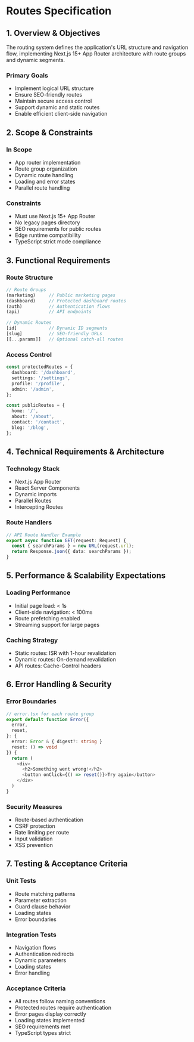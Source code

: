 # Routes Specification

## 1. Overview & Objectives

The routing system defines the application's URL structure and navigation flow, implementing Next.js 15+ App Router architecture with route groups and dynamic segments.

### Primary Goals
- Implement logical URL structure
- Ensure SEO-friendly routes
- Maintain secure access control
- Support dynamic and static routes
- Enable efficient client-side navigation

## 2. Scope & Constraints

### In Scope
- App router implementation
- Route group organization
- Dynamic route handling
- Loading and error states
- Parallel route handling

### Constraints
- Must use Next.js 15+ App Router
- No legacy pages directory
- SEO requirements for public routes
- Edge runtime compatibility
- TypeScript strict mode compliance

## 3. Functional Requirements

### Route Structure
```typescript
// Route Groups
(marketing)     // Public marketing pages
(dashboard)     // Protected dashboard routes
(auth)          // Authentication flows
(api)           // API endpoints

// Dynamic Routes
[id]            // Dynamic ID segments
[slug]          // SEO-friendly URLs
[[...params]]   // Optional catch-all routes
```

### Access Control
```typescript
const protectedRoutes = {
  dashboard: '/dashboard',
  settings: '/settings',
  profile: '/profile',
  admin: '/admin',
};

const publicRoutes = {
  home: '/',
  about: '/about',
  contact: '/contact',
  blog: '/blog',
};
```

## 4. Technical Requirements & Architecture

### Technology Stack
- Next.js App Router
- React Server Components
- Dynamic imports
- Parallel Routes
- Intercepting Routes

### Route Handlers
```typescript
// API Route Handler Example
export async function GET(request: Request) {
  const { searchParams } = new URL(request.url);
  return Response.json({ data: searchParams });
}
```

## 5. Performance & Scalability Expectations

### Loading Performance
- Initial page load: < 1s
- Client-side navigation: < 100ms
- Route prefetching enabled
- Streaming support for large pages

### Caching Strategy
- Static routes: ISR with 1-hour revalidation
- Dynamic routes: On-demand revalidation
- API routes: Cache-Control headers

## 6. Error Handling & Security

### Error Boundaries
```typescript
// error.tsx for each route group
export default function Error({
  error,
  reset,
}: {
  error: Error & { digest?: string }
  reset: () => void
}) {
  return (
    <div>
      <h2>Something went wrong!</h2>
      <button onClick={() => reset()}>Try again</button>
    </div>
  )
}
```

### Security Measures
- Route-based authentication
- CSRF protection
- Rate limiting per route
- Input validation
- XSS prevention

## 7. Testing & Acceptance Criteria

### Unit Tests
- Route matching patterns
- Parameter extraction
- Guard clause behavior
- Loading states
- Error boundaries

### Integration Tests
- Navigation flows
- Authentication redirects
- Dynamic parameters
- Loading states
- Error handling

### Acceptance Criteria
- All routes follow naming conventions
- Protected routes require authentication
- Error pages display correctly
- Loading states implemented
- SEO requirements met
- TypeScript types strict
